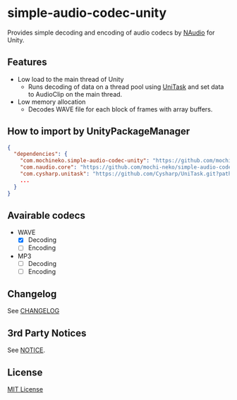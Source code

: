 # simple-audio-codec-unity

Provides simple decoding and encoding of audio codecs by [NAudio](https://github.com/naudio/NAudio) for Unity.

## Features

- Low load to the main thread of Unity
  - Runs decoding of data on a thread pool using [UniTask](https://github.com/Cysharp/UniTask) and set data to AudioClip on the main thread.
- Low memory allocation
  - Decodes WAVE file for each block of frames with array buffers.

## How to import by UnityPackageManager

```json
{
  "dependencies": {
    "com.mochineko.simple-audio-codec-unity": "https://github.com/mochi-neko/simple-audio-codec-unity.git?path=/Assets/Mochineko/SimpleAudioCodec#0.1.2",
    "com.naudio.core": "https://github.com/mochi-neko/simple-audio-codec-unity.git?path=/Assets/NAudio/NAudio.Core#0.1.2",
    "com.cysharp.unitask": "https://github.com/Cysharp/UniTask.git?path=src/UniTask/Assets/Plugins/UniTask",
    ...
  }
}
```

## Avairable codecs

- WAVE
  - [x] Decoding
  - [ ] Encoding
- MP3
  - [ ] Decoding
  - [ ] Encoding

## Changelog

See [CHANGELOG](https://github.com/mochi-neko/simple-audio-codec-unity/blob/main/CHANGELOG.md)

## 3rd Party Notices

See [NOTICE](https://github.com/mochi-neko/simple-audio-codec-unityy/blob/main/NOTICE.md).

## License

[MIT License](https://github.com/mochi-neko/simple-audio-codec-unity/blob/main/LICENSE)
